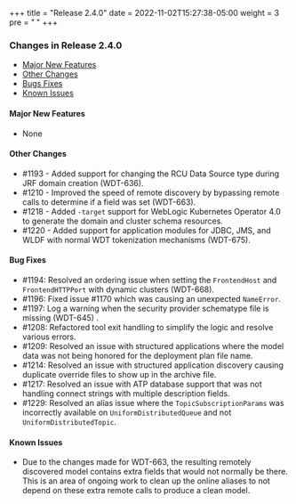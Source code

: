 +++
title = "Release 2.4.0"
date = 2022-11-02T15:27:38-05:00
weight = 3
pre = "<b> </b>"
+++

### Changes in Release 2.4.0
- [Major New Features](#major-new-features)
- [Other Changes](#other-changes)
- [Bugs Fixes](#bug-fixes)
- [Known Issues](#known-issues)


#### Major New Features
- None

#### Other Changes
- #1193 - Added support for changing the RCU Data Source type during JRF domain creation (WDT-636).
- #1210 - Improved the speed of remote discovery by bypassing remote calls to determine if a field was set (WDT-663).
- #1218 - Added `-target` support for WebLogic Kubernetes Operator 4.0 to generate the domain and cluster schema resources.
- #1220 - Added support for application modules for JDBC, JMS, and WLDF with normal WDT tokenization mechanisms (WDT-675).

#### Bug Fixes
- #1194: Resolved an ordering issue when setting the `FrontendHost` and `FrontendHTTPPort` with dynamic clusters (WDT-668).
- #1196: Fixed issue #1170 which was causing an unexpected `NameError`.
- #1197: Log a warning when the security provider schematype file is missing (WDT-645) .
- #1208: Refactored tool exit handling to simplify the logic and resolve various errors.
- #1209: Resolved an issue with structured applications where the model data was not being honored for the deployment plan file name.
- #1214: Resolved an issue with structured application discovery causing duplicate override files to show up in the archive file.
- #1217: Resolved an issue with ATP database support that was not handling connect strings with multiple description fields.
- #1229: Resolved an alias issue where the `TopicSubscriptionParams` was incorrectly available on `UniformDistributedQueue` and not `UniformDistributedTopic`.

#### Known Issues
- Due to the changes made for WDT-663, the resulting remotely discovered model contains extra fields that would not normally be there.
  This is an area of ongoing work to clean up the online aliases to not depend on these extra remote calls to produce a clean model.
